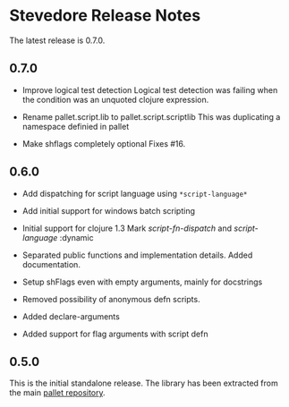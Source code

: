 # Stevedore Release Notes

The latest release is 0.7.0.

## 0.7.0

- Improve logical test detection
  Logical test detection was failing when the condition was an unquoted
  clojure expression.

- Rename pallet.script.lib to pallet.script.scriptlib
  This was duplicating a namespace definied in pallet

- Make shflags completely optional
  Fixes #16.

## 0.6.0

- Add dispatching for script language using `*script-language*`

- Add initial support for windows batch scripting

- Initial support for clojure 1.3
  Mark *script-fn-dispatch* and *script-language* :dynamic

- Separated public functions and implementation details. Added documentation.

- Setup shFlags even with empty arguments, mainly for docstrings

- Removed possibility of anonymous defn scripts.

- Added declare-arguments

- Added support for flag arguments with script defn


## 0.5.0

This is the initial standalone release.  The library has been extracted
from the main [pallet repository](https://github.com/pallet/pallet).
